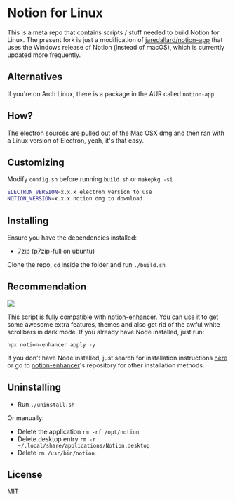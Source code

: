 # Notion for Linux

This is a meta repo that contains scripts / stuff needed to build Notion for Linux. 
The present fork is just a modification of [jaredallard/notion-app](https://github.com/jaredallard/notion-app) that uses the Windows release of Notion (instead of macOS), which is currently updated more frequently.

## Alternatives

If you're on Arch Linux, there is a package in the AUR called `notion-app`.

## How?

The electron sources are pulled out of the Mac OSX dmg and then ran with a Linux version of Electron, yeah, it's that easy.

## Customizing

Modify `config.sh` before running `build.sh` or `makepkg -si`

```bash
ELECTRON_VERSION=x.x.x electron version to use
NOTION_VERSION=x.x.x notion dmg to download
```

## Installing

Ensure you have the dependencies installed:

 * 7zip (p7zip-full on ubuntu)

Clone the repo, `cd` inside the folder and run `./build.sh`

## Recommendation

![](https://user-images.githubusercontent.com/16874139/93667628-c98cb100-faca-11ea-85e2-5fdca2a93a36.png)

This script is fully compatible with [notion-enhancer](https://github.com/dragonwocky/notion-enhancer). You can use it to get some awesome extra features, themes and also get rid of the awful white scrollbars in dark mode. If you already have Node installed, just run:

`npx notion-enhancer apply -y`

If you don't have Node installed, just search for installation instructions [here](https://nodejs.org/en/download/package-manager/) or go to [notion-enhancer](https://github.com/dragonwocky/notion-enhancer)'s repository for other installation methods.

## Uninstalling
 - Run `./uninstall.sh`

Or manually:
 - Delete the application `rm -rf /opt/notion`
 - Delete desktop entry `rm -r ~/.local/share/applications/Notion.desktop`
 - Delete `rm /usr/bin/notion`

## License

MIT
